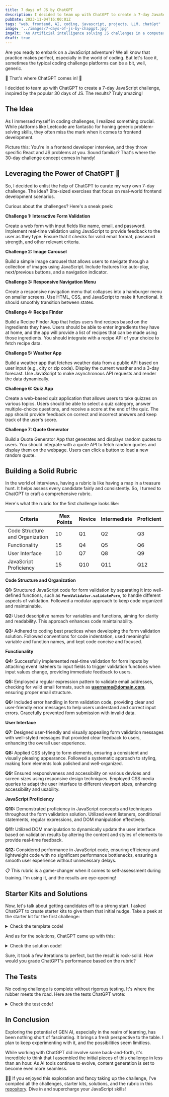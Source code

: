 ```yaml
---
title: 7 days of JS by ChatGPT
description: I decided to team up with ChatGPT to create a 7-day JavaScript challenge, inspired by the popular 30 days of JS. The results? Truly amazing!
pubDate: 2023-11-04T16:00:01Z
tags: "web, frontend, AI, coding, javascript, projects, LLM, chatGpt"
image: '../images/7-days-of-js-by-chapgpt.jpg'
imgAlt: 'An Artificial intelligence solving JS challenges in a computer'
draft: true
---
```


Are you ready to embark on a JavaScript adventure? We all know that practice makes perfect, especially in the world of coding. But let's face it, sometimes the typical coding challenge platforms can be a bit, well, generic.

🤖 That's where ChatGPT comes in! 🤖

I decided to team up with ChatGPT to create a 7-day JavaScript challenge, inspired by the popular 30 days of JS. The results? Truly amazing!

## **The Idea**

As I immersed myself in coding challenges, I realized something crucial. While platforms like Leetcode are fantastic for honing generic problem-solving skills, they often miss the mark when it comes to frontend development.

Picture this: You're in a frontend developer interview, and they throw specific React and JS problems at you. Sound familiar? That's where the 30-day challenge concept comes in handy!

## **Leveraging the Power of ChatGPT 🚀**

So, I decided to enlist the help of ChatGPT to curate my very own 7-day challenge. The idea? Bite-sized exercises that focus on real-world frontend development scenarios.

Curious about the challenges? Here's a sneak peek:

**Challenge 1: Interactive Form Validation**

Create a web form with input fields like name, email, and password. Implement real-time validation using JavaScript to provide feedback to the user as they type. Ensure that it checks for valid email format, password strength, and other relevant criteria.

**Challenge 2: Image Carousel**

Build a simple image carousel that allows users to navigate through a collection of images using JavaScript. Include features like auto-play, next/previous buttons, and a navigation indicator.

**Challenge 3: Responsive Navigation Menu**

Create a responsive navigation menu that collapses into a hamburger menu on smaller screens. Use HTML, CSS, and JavaScript to make it functional. It should smoothly transition between states.

**Challenge 4: Recipe Finder**

Build a Recipe Finder App that helps users find recipes based on the ingredients they have. Users should be able to enter ingredients they have at home, and the app will provide a list of recipes that can be made using those ingredients. You should integrate with a recipe API of your choice to fetch recipe data.

**Challenge 5: Weather App**

Build a weather app that fetches weather data from a public API based on user input (e.g., city or zip code). Display the current weather and a 3-day forecast. Use JavaScript to make asynchronous API requests and render the data dynamically.

**Challenge 6: Quiz App**

Create a web-based quiz application that allows users to take quizzes on various topics. Users should be able to select a quiz category, answer multiple-choice questions, and receive a score at the end of the quiz. The app should provide feedback on correct and incorrect answers and keep track of the user's score.

**Challenge 7: Quote Generator**

Build a Quote Generator App that generates and displays random quotes to users. You should integrate with a quote API to fetch random quotes and display them on the webpage. Users can click a button to load a new random quote.

## **Building a Solid Rubric**

In the world of interviews, having a rubric is like having a map in a treasure hunt. It helps assess every candidate fairly and consistently. So, I turned to ChatGPT to craft a comprehensive rubric.

Here's what the rubric for the first challenge looks like:

| Criteria | Max Points | Novice | Intermediate | Proficient |
| --- | --- | --- | --- | --- |
| Code Structure and Organization | 10 | Q1 | Q2 | Q3 |
| Functionality | 15 | Q4 | Q5 | Q6 |
| User Interface | 10 | Q7 | Q8 | Q9 |
| JavaScript Proficiency | 15 | Q10 | Q11 | Q12 |

**Code Structure and Organization**

**Q1:** Structured JavaScript code for form validation by separating it into well-defined functions, such as **`FormValidator.validateForm`**, to handle different aspects of validation. Followed a modular approach to keep code organized and maintainable.

**Q2:** Used descriptive names for variables and functions, aiming for clarity and readability. This approach enhances code maintainability.

**Q3:** Adhered to coding best practices when developing the form validation solution. Followed conventions for code indentation, used meaningful variable and function names, and kept code concise and focused.

**Functionality**

**Q4:** Successfully implemented real-time validation for form inputs by attaching event listeners to input fields to trigger validation functions when input values change, providing immediate feedback to users.

**Q5:** Employed a regular expression pattern to validate email addresses, checking for valid email formats, such as **username@domain.com**, ensuring proper email structure.

**Q6:** Included error handling in form validation code, providing clear and user-friendly error messages to help users understand and correct input errors. Gracefully prevented form submission with invalid data.

**User Interface**

**Q7:** Designed user-friendly and visually appealing form validation messages with well-styled messages that provided clear feedback to users, enhancing the overall user experience.

**Q8:** Applied CSS styling to form elements, ensuring a consistent and visually pleasing appearance. Followed a systematic approach to styling, making form elements look polished and well-organized.

**Q9:** Ensured responsiveness and accessibility on various devices and screen sizes using responsive design techniques. Employed CSS media queries to adapt the user interface to different viewport sizes, enhancing accessibility and usability.

**JavaScript Proficiency**

**Q10:** Demonstrated proficiency in JavaScript concepts and techniques throughout the form validation solution. Utilized event listeners, conditional statements, regular expressions, and DOM manipulation effectively.

**Q11:** Utilized DOM manipulation to dynamically update the user interface based on validation results by altering the content and styles of elements to provide real-time feedback.

**Q12:** Considered performance in JavaScript code, ensuring efficiency and lightweight code with no significant performance bottlenecks, ensuring a smooth user experience without unnecessary delays.

📋 This rubric is a game-changer when it comes to self-assessment during training. I'm using it, and the results are eye-opening!

## **Starter Kits and Solutions**

Now, let's talk about getting candidates off to a strong start. I asked ChatGPT to create starter kits to give them that initial nudge. Take a peek at the starter kit for the first challenge:

<details>

<summary>Check the template code!</summary>

```html
<!DOCTYPE html>
<html>
<head>
  <title>Form Validation</title>

  <style>
    body {
        display: flex;
        flex-direction: column;
        align-items: center;
    }
    form {
      width: 300px; 
      margin: 0 auto; 
      display: flex;
      flex-direction: column;
    }
    label {
     box-sizing: border-box;
      display: block; 
      margin-bottom: 5px; 
    }
    input {
      box-sizing: border-box;
      width: 100%; 
      padding: 5px; 
      margin-bottom: 10px; 
    }
    button {
      display: block; 
      width: 100%; 
      padding: 10px; 
      background-color: #007bff; 
      color: #fff; 
      border: none; 
    }
    button:hover {
      background-color: #0056b3; 
    }
  </style>
</head>
<body>
  <h1>Form Validation</h1>
  <form id="validationForm">
    <label for="name">Name</label>
    <input type="text" id="name" name="name" data-validation="notEmpty">
    <label for="email">Email</label>
    <input type="email" id="email" name="email" data-validation="email">
    <label for="password">Password</label>
    <input type="password" id="password" name="password" data-validation="notEmpty">
    <label for="confirmPassword">Confirm Password</label>
    <input type="password" id="confirmPassword" name="confirmPassword" data-validation="passwordMatch">
    <button type="submit">Submit</button>
  </form>

  <script>
    const FormValidator = (function () {
      return {
        validateForm() {}
      }
    })();

    document.addEventListener("DOMContentLoaded", function () {
      const form = document.getElementById("validationForm");

      form.addEventListener("submit", function (event) {
        
      });
    });
  </script>
</body>
</html>
```

</details>

And as for the solutions, ChatGPT came up with this:

<details>

<summary>Check the solution code!</summary>

```html
<!DOCTYPE html>
<html>
  <head>
    <title>Form Validation</title>

    <style>
      body {
        display: flex;
        flex-direction: column;
        align-items: center;
      }
      form {
        width: 300px;
        margin: 0 auto;
        display: flex;
        flex-direction: column;
      }
      label {
        box-sizing: border-box;
        display: block;
        margin-bottom: 5px;
      }
      input {
        box-sizing: border-box;
        width: 100%;
        padding: 5px;
        margin-bottom: 10px;
      }
      button {
        display: block;
        width: 100%;
        padding: 10px;
        background-color: #007bff;
        color: #fff;
        border: none;
      }
      button:hover {
        background-color: #0056b3;
      }
    </style>
  </head>
  <body>
    <h1>Form Validation</h1>
    <form id="validationForm">
      <label for="name">Name</label>
      <input type="text" id="name" name="name" data-validation="notEmpty" />
      <label for="email">Email</label>
      <input type="email" id="email" name="email" data-validation="email" />
      <label for="password">Password</label>
      <input
        type="password"
        id="password"
        name="password"
        data-validation="notEmpty"
      />
      <label for="confirmPassword">Confirm Password</label>
      <input
        type="password"
        id="confirmPassword"
        name="confirmPassword"
        data-validation="passwordMatch"
      />
      <button type="submit">Submit</button>
    </form>

    <script>
      const FormValidator = (function () {
        // Public validation functions
        return {
          validateForm(form) {
            const inputs = form.querySelectorAll("[data-validation]");
            let isFormValid = true;

            // Validate each input
            for (const input of inputs) {
              const inputValue = input.value;
              const validationType = input.getAttribute("data-validation");

              let isValid = false;

              switch (validationType) {
                case "notEmpty":
                  isValid = inputValue.trim() !== "";
                  break;
                case "email":
                  const emailPattern =
                    /^[A-Z0-9._%+-]+@[A-Z0-9.-]+\.[A-Z]{2,}$/i;
                  isValid = emailPattern.test(inputValue);
                  break;
                case "passwordMatch":
                  const password = form.querySelector(
                    '[name="password"]'
                  ).value;
                  isValid = inputValue === password;
                  break;
                default:
                  isValid = true; // Default to true if no matching validation type
              }

              if (!isValid) {
                alert(`Invalid input for ${input.name}.`);
                isFormValid = false;
                break; // Stop validation on the first error
              }
            }

            return isFormValid;
          },
        };
      })();

      document.addEventListener("DOMContentLoaded", function () {
        const form = document.getElementById("validationForm");

        form.addEventListener("submit", function (event) {
          event.preventDefault(); // Prevent the form from submitting

          // Validate the entire form
          const isFormValid = FormValidator.validateForm(form);

          if (isFormValid) {
            // If all validations pass, you can proceed with form submission
            alert("Form submitted successfully!");
            form.reset(); // Clear the form
          }
        });
      });
    </script>
  </body>
</html>
```

</details>

Sure, it took a few iterations to perfect, but the result is rock-solid. How would you grade ChatGPT's performance based on the rubric?

## **The Tests**

No coding challenge is complete without rigorous testing. It's where the rubber meets the road. Here are the tests ChatGPT wrote:

<details>

<summary>Check the test code!</summary>

```html
<script>
    // Function to assert that a condition is true
    function assert(condition, message) {
      if (!condition) {
        throw new Error(`Assertion failed: ${message}`);
      }
    }

    // Simulate form submission for testing
    function simulateFormSubmit() {
      const form = document.getElementById("testForm");
      form.submit();
    }

    // Test Case 1: Empty Name Field
    function testCase1() {
      const nameInput = document.getElementById("name");
      nameInput.value = "";
      try {
        simulateFormSubmit();
      } catch (error) {
        assert(error.message === "Assertion failed: Invalid input for name.", "Test Case 1 failed");
      }
    }

    // Test Case 2: Invalid Email Format
    function testCase2() {
      const emailInput = document.getElementById("email");
      emailInput.value = "invalid_email";
      try {
        simulateFormSubmit();
      } catch (error) {
        assert(error.message === "Assertion failed: Invalid input for email.", "Test Case 2 failed");
      }
    }

    // Test Case 3: Empty Password Field
    function testCase3() {
      const passwordInput = document.getElementById("password");
      passwordInput.value = "";
      try {
        simulateFormSubmit();
      } catch (error) {
        assert(error.message === "Assertion failed: Invalid input for password.", "Test Case 3 failed");
      }
    }

    // Test Case 4: Password Mismatch
    function testCase4() {
      const passwordInput = document.getElementById("password");
      const confirmPasswordInput = document.getElementById("confirmPassword");
      passwordInput.value = "password123";
      confirmPasswordInput.value = "mismatched_password";
      try {
        simulateFormSubmit();
      } catch (error) {
        assert(error.message === "Assertion failed: Invalid input for confirmPassword.", "Test Case 4 failed");
      }
    }

    // Test Case 5: Valid Form
    function testCase5() {
      const nameInput = document.getElementById("name");
      const emailInput = document.getElementById("email");
      const passwordInput = document.getElementById("password");
      const confirmPasswordInput = document.getElementById("confirmPassword");
      nameInput.value = "John Doe";
      emailInput.value = "johndoe@example.com";
      passwordInput.value = "securePassword";
      confirmPasswordInput.value = "securePassword";
      try {
        simulateFormSubmit();
      } catch (error) {
        assert(false, "Test Case 5 failed: Unexpected error.");
      }
    }

    // Run test cases
    testCase1();
    testCase2();
    testCase3();
    testCase4();
    testCase5();
  </script>
```

</details>

## **In Conclusion**

Exploring the potential of GEN AI, especially in the realm of learning, has been nothing short of fascinating. It brings a fresh perspective to the table. I plan to keep experimenting with it, and the possibilities seem limitless.

While working with ChatGPT did involve some back-and-forth, it's incredible to think that I assembled the initial pieces of this challenge in less than an hour. As AI tools continue to evolve, content generation is set to become even more seamless.

👨‍💻 If you enjoyed this exploration and fancy taking up the challenge, I've compiled all the challenges, starter kits, solutions, and the rubric in this [repository](https://github.com/juanallo/7-js-challenges-by-chatgpt). Dive in and supercharge your JavaScript skills!
